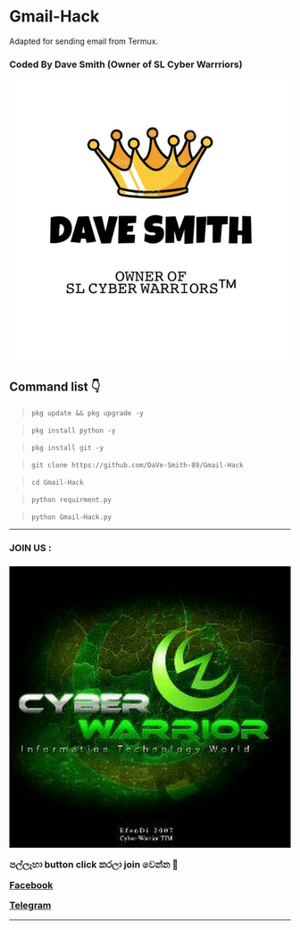 # Gmail-Hack

Adapted for sending email from Termux.

### Coded By Dave Smith (Owner of SL Cyber Warrriors)

<a href="https://github.com/DaVe-Smith-89"><img src="IMG_20210509_185120_415.jpg"></a>

## Command list 👇

>```pkg update && pkg upgrade -y```

>```pkg install python -y```

>```pkg install git -y```

>```git clone https://github.com/DaVe-Smith-89/Gmail-Hack```

>```cd Gmail-Hack```

>```python requirment.py```

>```python Gmail-Hack.py```


<hr colour="Red" size="10">
<h3>JOIN US :<h3/>
<a href="https://youtube.com/channel/UCOC4YlK-7mb5jIbCRcuijvQ"><img src="400086900718_114430.jpg"></a>

<br>


පල්ලැහා button click කරලා join වෙන්න 🖤

<a href="https://www.facebook.com/groups/424580708746052/?ref=share"> Facebook </a>

<a href="http://t.me/By_sstp"> Telegram  </a>

<hr colour="Red" size="10">

